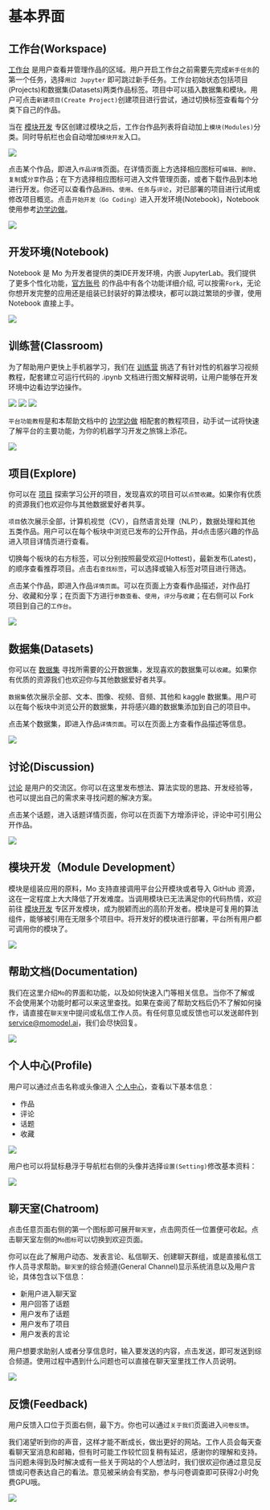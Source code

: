 # 基本界面

## 工作台(Workspace)

[工作台](http://www.momodel.cn:8899/workspace?tab=app) 是用户查看并管理作品的区域。用户开启工作台之前需要先完成`新手任务`的第一个任务，选择`用过 Jupyter` 即可跳过新手任务。工作台初始状态包括项目(Projects)和数据集(Datasets)两类作品标签。项目中可以插入数据集和模块。用户可点击`新建项目(Create Project)`创建项目进行尝试，通过切换标签查看每个分类下自己的作品。

当在 [模块开发](http://www.momodel.cn:8899/modules) 专区创建过模块之后，工作台作品列表将自动加上`模块(Modules)`分类。同时导航栏也会自动增加`模块开发`入口。

![](https://imgbed.momodel.cn/jiemain1.png)

点击某个作品，即进入`作品详情`页面。在详情页面上方选择相应图标可`编辑`、`删除`、`复制`或`分享`作品；在下方选择相应图标可进入文件管理页面，或者下载作品到本地进行开发。你还可以查看作品`源码`、`使用`、`任务`与`评论`，对已部署的项目进行试用或修改项目概览。点击`开始开发（Go Coding）`进入开发环境(Notebook)，Notebook 使用参考[边学边做](http://www.momodel.cn:8899/docs/#/zh-cn/%E8%BE%B9%E5%AD%A6%E8%BE%B9%E5%81%9A)。

![](https://imgbed.momodel.cn/jianjie2.png)

## 开发环境(Notebook)

Notebook 是 Mo 为开发者提供的类IDE开发环境，内嵌 JupyterLab。我们提供了更多个性化功能，[官方账号](http://www.momodel.cn:8899/profile/mengx) 的作品中有各个功能详细介绍, 可以按需`Fork`，无论你想开发完整的应用还是组装已封装好的算法模块，都可以跳过繁琐的步骤，使用 Notebook 直接上手。 

![](https://imgbed.momodel.cn/jianjie3.png)

<!--
![Notebook](http://imgbed.momodel.cn/5cc1a281e3067ceb154f0e31.jpg)
 -->
 
## 训练营(Classroom)

为了帮助用户更快上手机器学习，我们在 [训练营](http://www.momodel.cn:8899/classroom) 挑选了有针对性的机器学习视频教程，配套建立可运行代码的 .ipynb 文档进行图文解释说明，让用户能够在开发环境中边看边学边操作。

![](https://imgbed.momodel.cn/jianjie4.png)
![](https://imgbed.momodel.cn/jiejain5.png)
![](https://imgbed.momodel.cn/jianjie6.png)

`平台功能教程`是和本帮助文档中的 [边学边做](http://www.momodel.cn:8899/docs/#/zh-cn/%E8%BE%B9%E5%AD%A6%E8%BE%B9%E5%81%9A) 相配套的教程项目，动手试一试将快速了解平台的主要功能，为你的机器学习开发之旅锦上添花。

![](https://imgbed.momodel.cn/jiejian7.png)

<!--## 应用中心(App Center)-->

<!--[应用中心](http://www.momodel.cn:8899/appcenter) 是所有已部署的公开应用的展示区。你可以在这里寻找有趣的项目试用并评分，也可以部署自己的应用到这里，让其他用户进行体验以及评论。-->

<!--![应用中心](http://imgbed.momodel.cn/5cc1a280e3067ceb154f0e2e.jpg)-->


## 项目(Explore)

你可以在 [项目](http://www.momodel.cn:8899/explore?&type=hot&classification=all) 探索学习公开的项目<!--、模块算法和数据集-->，发现喜欢的项目可以`点赞收藏`。如果你有优质的资源我们也欢迎你与其他数据爱好者共享。

`项目`依次展示全部，计算机视觉（CV），自然语言处理（NLP），数据处理和其他五类作品。用户可以在每个板块中浏览已发布的公开作品，并d点击感兴趣的作品进入项目详情页进行查看。

切换每个板块的右方标签，可以分别按照最受欢迎(Hottest)，最新发布(Latest)，的顺序查看推荐项目。点击右`查找标签`，可以选择或输入标签对项目进行筛选。

点击某个作品，即进入作品`详情页面`。可以在页面上方查看作品描述，对作品打分、收藏和分享；在页面下方进行`参数查看`、`使用`，`评分`与`收藏`；在右侧可以 Fork 项目到自己的`工作台`。

![](https://imgbed.momodel.cn/temp_xiangmu.png)<!--这张图片要替换-->

## 数据集(Datasets)

你可以在 [数据集](https://s.momodel.cn/dataset) 寻找所需要的公开数据集<!--、模块算法和数据集-->，发现喜欢的数据集可以`收藏`。如果你有优质的资源我们也欢迎你与其他数据爱好者共享。

`数据集`依次展示全部、文本、图像、视频、音频、其他和 kaggle 数据集。用户可以在每个板块中浏览公开的数据集，并将感兴趣的数据集添加到自己的项目中。

点击某个数据集，即进入作品`详情页面`。可以在页面上方查看作品描述等信息。

![](https://imgbed.momodel.cn/temp_shujuji.png)<!--这张图片要替换-->

## 讨论(Discussion)

[讨论](http://www.momodel.cn:8899/discussion) 是用户的交流区。你可以在这里发布想法、算法实现的思路、开发经验等，也可以提出自己的需求来寻找问题的解决方案。

点击某个话题，进入话题详情页面，你可以在页面下方增添评论，评论中可引用公开作品。

![](https://imgbed.momodel.cn/taolun.png)<!--这张图片要替换-->


## 模块开发（Module Development）

模块是组装应用的原料，Mo 支持直接调用平台公开模块或者导入 GitHub 资源，这在一定程度上大大降低了开发难度。当调用模块已无法满足你的代码热情，欢迎前往 [模块开发](http://www.momodel.cn:8899/modules) 专区开发模块，成为脱颖而出的高阶开发者。模块是可复用的算法组件，能够被引用在无限多个项目中。将开发好的模块进行部署，平台所有用户都可调用你的模块了。

![](https://imgbed.momodel.cn/mokuaikaifa.png)

## 帮助文档(Documentation)

我们在这里介绍`Mo`的界面和功能，以及如何快速入门等相关信息。当你不了解或不会使用某个功能时都可以来这里查找。如果在查阅了帮助文档后仍不了解如何操作，请直接在`聊天室`中提问或私信工作人员。有任何意见或反馈也可以发送邮件到[service@momodel.ai](mailto:service@momodel.ai)，我们会尽快回复。

![](https://imgbed.momodel.cn/bangzhuwendang.png)

## 个人中心(Profile)

用户可以通过点击名称或头像进入 [个人中心](http://www.momodel.cn:8899/profile/momodel)，查看以下基本信息：

* 作品
* 评论
* 话题
* 收藏

![](https://imgbed.momodel.cn/ferenzhongxin.png)

用户也可以将鼠标悬浮于导航栏右侧的头像并选择`设置(Setting)`修改基本资料：

![](https://imgbed.momodel.cn/wodeshezhi.png)

## 聊天室(Chatroom)

点击任意页面右侧的第一个图标即可展开`聊天室`，点击网页任一位置便可收起。点击聊天室左侧的`Mo图标`可以切换到欢迎页面。

你可以在此了解用户动态、发表言论、私信聊天、创建聊天群组，或是直接私信工作人员寻求帮助。`聊天室`的综合频道(General Channel)显示系统消息以及用户言论，具体包含以下信息：

* 新用户进入聊天室
* 用户回答了话题
* 用户发布了话题
* 用户发布了项目
* 用户发表的言论

用户想要求助别人或者分享信息时，输入要发送的内容，点击发送，即可发送到综合频道。使用过程中遇到什么问题也可以直接在聊天室里找工作人员说明。

![](https://imgbed.momodel.cn/liaotianshi.png)

## 反馈(Feedback)

用户反馈入口位于页面右侧，最下方。你也可以通过`关于我们`页面进入`问卷反馈`。

我们渴望听到你的声音，这样才能不断成长，做出更好的网站。工作人员会每天查看聊天室消息和邮箱，但有时可能工作较忙回复稍有延迟，感谢你的理解和支持。当问题未得到及时解决或有一些关于网站的个人想法时，我们很欢迎你通过意见反馈或问卷表达自己的看法。意见被采纳会有奖励，参与问卷调查即可获得2小时免费GPU哦。

![](https://imgbed.momodel.cn/yijianfankui.png)



